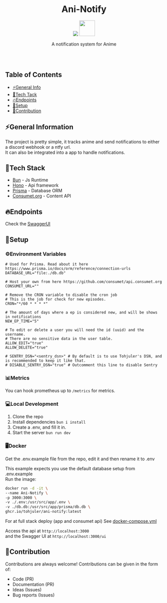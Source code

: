 <h1 align="center">Ani-Notify</h1>
<p align="center">
  <img src="https://skillicons.dev/icons?i=ts" />
  <img height="50px" src="https://avatars.githubusercontent.com/u/98495527?s=200&v=4" />
  <br/>
</p>
<p align="center">A notification system for Anime</p>
<br/><br/>

## Table of Contents
* [⚡General Info](#general-information)
* [🧬Tech Tack](#tech-stack)
* [🔥Endpoints](#endpoints)
* [🔨Setup](#setup)
* [📝Contribution](#contribution)

## ⚡General Information
The project is pretty simple, it tracks anime and send notifications 
to either a discord webhook or a ntfy url.
<br/>
It can also be integrated into a app to handle notifications.

## 🧬Tech Stack
- [Bun](https://bun.sh) - Js Runtime
- [Hono](https://hono.dev) - Api framework
- [Prisma](https://www.prisma.io/) - Database ORM
- [Consumet.org](https://github.com/consumet/api.consumet.org) - Content API

## 🔥Endpoints
Check the [SwaggerUI](https://ani-notify.tohjuler.dk/ui)

## 🔨Setup

### ⚙️Environment Variables

```
# Used for Prisma. Read about it here https://www.prisma.io/docs/orm/reference/connection-urls
DATABASE_URL="file:./db.db"

# Host your own from here https://github.com/consumet/api.consumet.org
CONSUMET_URL=""

# Remove the CRON variable to disable the cron job
# This is the job for check for new episodes.
CRON="*/60 * * * *" 

# The amount of days where a ep is considered new, and will be shows in notifications
NEW_EP_TIME="5" 

# To edit or delete a user you will need the id (uuid) and the username.
# There are no sensitive data in the user table.
ALLOW_EDIT="true"
ALLOW_DELETE="true"

# SENTRY_DSN="<sentry_dsn>" # By default is to use Tohjuler's DSN, and is recommended to keep it like that.
# DISABLE_SENTRY_DSN="true" # Outcomment this line to disable Sentry
```

### 📊Metrics
You can hook prometheus up to `/metrics` for metrics.

### 💻Local Development
1. Clone the repo
2. Install dependencies `bun i install`
3. Create a .env, and fill it in.
4. Start the server `bun run dev`

### 🖥️Docker
Get the .env.example file from the repo, edit it and then rename it to .env

This example expects you use the default database setup from .env.example
<br>
Run the image:
```bash
docker run -d -it \
--name Ani-Notify \
-p 3000:3000 \
-v ./.env:/usr/src/app/.env \
-v ./db.db:/usr/src/app/prisma/db.db \
ghcr.io/tohjuler/ani-notify:latest
```

For at full stack deploy (app and consumet api)
See [docker-compose.yml](https://github.com/Tohjuler/Ani-Notify/blob/master/docker-compose.yml)

Access the api at ``http://localhost:3000``
<br>
and the Swagger UI at ``http://localhost:3000/ui``

## 📝Contribution
Contributions are always welcome!
Contributions can be given in the form of:
- Code (PR)
- Documentation (PR)
- Ideas (Issues)
- Bug reports (Issues)